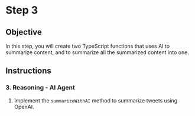 # Step 3

## Objective

In this step, you will create two TypeScript functions that uses AI to summarize content, and to summarize all the summarized content into one.

## Instructions

### 3. Reasoning - AI Agent

1. Implement the `summarizeWithAI` method to summarize tweets using OpenAI.